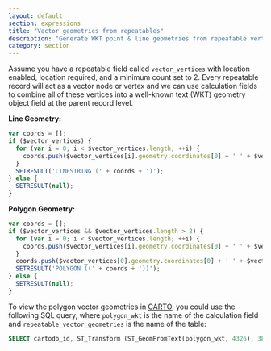 ```yaml
---
layout: default
section: expressions
title: "Vector geometries from repeatables"
description: "Generate WKT point & line geometries from repeatable vertices."
category: section
---
```


Assume you have a repeatable field called `vector_vertices` with location enabled, location required, and a minimum count set to 2. Every repeatable record will act as a vector node or vertex and we can use calculation fields to combine all of these vertices into a well-known text (WKT) geometry object field at the parent record level.

**Line Geometry:**

```js
var coords = [];
if ($vector_vertices) {
  for (var i = 0; i < $vector_vertices.length; ++i) {
    coords.push($vector_vertices[i].geometry.coordinates[0] + ' ' + $vector_vertices[i].geometry.coordinates[1]);
  }
  SETRESULT('LINESTRING (' + coords + ')');
} else {
  SETRESULT(null);
}
```

**Polygon Geometry:**

```js
var coords = [];
if ($vector_vertices && $vector_vertices.length > 2) {
  for (var i = 0; i < $vector_vertices.length; ++i) {
    coords.push($vector_vertices[i].geometry.coordinates[0] + ' ' + $vector_vertices[i].geometry.coordinates[1]);
  }
  coords.push($vector_vertices[0].geometry.coordinates[0] + ' ' + $vector_vertices[0].geometry.coordinates[1]);
  SETRESULT('POLYGON ((' + coords + '))');
} else {
  SETRESULT(null);
}
```

To view the polygon vector geometries in [CARTO](https://carto.com/), you could use the following SQL query, where `polygon_wkt` is the name of the calculation field and `repeatable_vector_geometries` is the name of the table:

```sql
SELECT cartodb_id, ST_Transform (ST_GeomFromText(polygon_wkt, 4326), 3857) AS the_geom_webmercator FROM repeatable_vector_geometries
```
